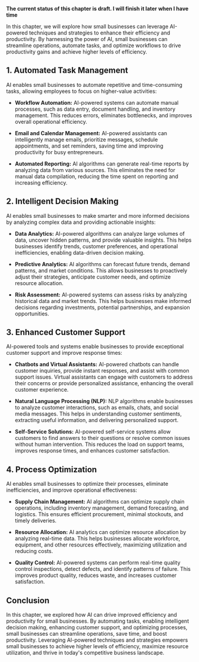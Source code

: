 **The current status of this chapter is draft. I will finish it later when I have time**

In this chapter, we will explore how small businesses can leverage AI-powered techniques and strategies to enhance their efficiency and productivity. By harnessing the power of AI, small businesses can streamline operations, automate tasks, and optimize workflows to drive productivity gains and achieve higher levels of efficiency.

**1. Automated Task Management**
--------------------------------

AI enables small businesses to automate repetitive and time-consuming tasks, allowing employees to focus on higher-value activities:

* **Workflow Automation:** AI-powered systems can automate manual processes, such as data entry, document handling, and inventory management. This reduces errors, eliminates bottlenecks, and improves overall operational efficiency.

* **Email and Calendar Management:** AI-powered assistants can intelligently manage emails, prioritize messages, schedule appointments, and set reminders, saving time and improving productivity for busy entrepreneurs.

* **Automated Reporting:** AI algorithms can generate real-time reports by analyzing data from various sources. This eliminates the need for manual data compilation, reducing the time spent on reporting and increasing efficiency.

**2. Intelligent Decision Making**
----------------------------------

AI enables small businesses to make smarter and more informed decisions by analyzing complex data and providing actionable insights:

* **Data Analytics:** AI-powered algorithms can analyze large volumes of data, uncover hidden patterns, and provide valuable insights. This helps businesses identify trends, customer preferences, and operational inefficiencies, enabling data-driven decision making.

* **Predictive Analytics:** AI algorithms can forecast future trends, demand patterns, and market conditions. This allows businesses to proactively adjust their strategies, anticipate customer needs, and optimize resource allocation.

* **Risk Assessment:** AI-powered systems can assess risks by analyzing historical data and market trends. This helps businesses make informed decisions regarding investments, potential partnerships, and expansion opportunities.

**3. Enhanced Customer Support**
--------------------------------

AI-powered tools and systems enable businesses to provide exceptional customer support and improve response times:

* **Chatbots and Virtual Assistants:** AI-powered chatbots can handle customer inquiries, provide instant responses, and assist with common support issues. Virtual assistants can engage with customers to address their concerns or provide personalized assistance, enhancing the overall customer experience.

* **Natural Language Processing (NLP):** NLP algorithms enable businesses to analyze customer interactions, such as emails, chats, and social media messages. This helps in understanding customer sentiments, extracting useful information, and delivering personalized support.

* **Self-Service Solutions:** AI-powered self-service systems allow customers to find answers to their questions or resolve common issues without human intervention. This reduces the load on support teams, improves response times, and enhances customer satisfaction.

**4. Process Optimization**
---------------------------

AI enables small businesses to optimize their processes, eliminate inefficiencies, and improve operational effectiveness:

* **Supply Chain Management:** AI algorithms can optimize supply chain operations, including inventory management, demand forecasting, and logistics. This ensures efficient procurement, minimal stockouts, and timely deliveries.

* **Resource Allocation:** AI analytics can optimize resource allocation by analyzing real-time data. This helps businesses allocate workforce, equipment, and other resources effectively, maximizing utilization and reducing costs.

* **Quality Control:** AI-powered systems can perform real-time quality control inspections, detect defects, and identify patterns of failure. This improves product quality, reduces waste, and increases customer satisfaction.

**Conclusion**
--------------

In this chapter, we explored how AI can drive improved efficiency and productivity for small businesses. By automating tasks, enabling intelligent decision making, enhancing customer support, and optimizing processes, small businesses can streamline operations, save time, and boost productivity. Leveraging AI-powered techniques and strategies empowers small businesses to achieve higher levels of efficiency, maximize resource utilization, and thrive in today's competitive business landscape.
